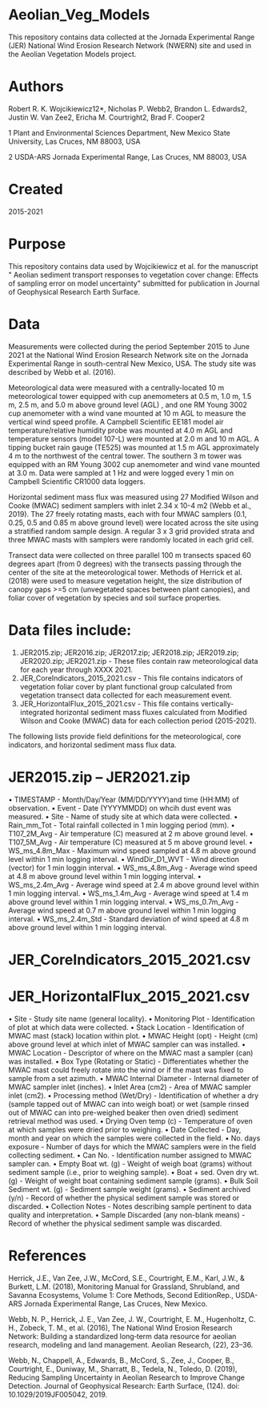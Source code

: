# Aeolian_Veg_Models
This repository contains data collected at the Jornada Experimental Range (JER) National Wind Erosion Research Network (NWERN) site and used in the Aeolian Vegetation Models project.

# Authors

Robert R. K. Wojcikiewicz12*, Nicholas P. Webb2, Brandon L. Edwards2, Justin W. Van Zee2, Ericha M. Courtright2, Brad F. Cooper2

1 Plant and Environmental Sciences Department, New Mexico State University, Las Cruces, NM 88003, USA

2 USDA-ARS Jornada Experimental Range, Las Cruces, NM 88003, USA

# Created

2015-2021

# Purpose

This repository contains data used by Wojcikiewicz et al. for the manuscript " Aeolian sediment transport responses to vegetation cover change: Effects of sampling error on model uncertainty" submitted for publication in Journal of Geophysical Research Earth Surface.

# Data

Measurements were collected during the period September 2015 to June 2021 at the National Wind Erosion Research Network site on the Jornada Experimental Range in south-central New Mexico, USA. The study site was described by Webb et al. (2016).

Meteorological data were measured with a centrally-located 10 m meteorological tower equipped with cup anemometers at 0.5 m, 1.0 m, 1.5 m, 2.5 m, and 5.0 m above ground level (AGL) , and one RM Young 3002 cup anemometer with a wind vane mounted at 10 m AGL to measure the vertical wind speed profile. A Campbell Scientific EE181 model air temperature/relative humidity probe was mounted at 4.0 m AGL and temperature sensors (model 107-L) were mounted at 2.0 m and 10 m AGL. A tipping bucket rain gauge (TE525) was mounted at 1.5 m AGL approximately 4 m to the northwest of the central tower. The southern 3 m tower was equipped with an RM Young 3002 cup anemometer and wind vane mounted at 3.0 m. Data were sampled at 1 Hz and were logged every 1 min on Campbell Scientific CR1000 data loggers.

Horizontal sediment mass flux was measured using 27 Modified Wilson and Cooke (MWAC) sediment samplers with inlet 2.34 x 10-4 m2 (Webb et al., 2019). The 27 freely rotating masts, each with four MWAC samplers (0.1, 0.25, 0.5 and 0.85 m above ground level) were located across the site using a stratified random sample design. A regular 3 x 3 grid provided strata and three MWAC masts with samplers were randomly located in each grid cell.

Transect data were collected on three parallel 100 m transects spaced 60 degrees apart (from 0 degrees) with the transects passing through the center of the site at the meteorological tower. Methods of Herrick et al. (2018) were used to measure vegetation height, the size distribution of canopy gaps >=5 cm (unvegetated spaces between plant canopies), and foliar cover of vegetation by species and soil surface properties.

# Data files include:

1.	JER2015.zip; JER2016.zip; JER2017.zip; JER2018.zip; JER2019.zip; JER2020.zip; JER2021.zip - These files contain raw meteorological data for each year through XXXX 2021.
2.	JER_CoreIndicators_2015_2021.csv - This file contains indicators of vegetation foliar cover by plant functional group calculated from vegetation transect data collected for each measurement event.
3.	JER_HorizontalFlux_2015_2021.csv - This file contains vertically-integrated horizontal sediment mass fluxes calculated from Modified Wilson and Cooke (MWAC) data for each collection period (2015-2021).

The following lists provide field definitions for the meteorological, core indicators, and horizontal sediment mass flux data.

# JER2015.zip – JER2021.zip

•	TIMESTAMP - Month/Day/Year (MM/DD/YYYY)and time (HH:MM) of observation.
•	Event - Date (YYYYMMDD) on whcih dust event was measured.
•	Site - Name of study site at which data were collected.
•	Rain_mm_Tot - Total rainfall collected in 1 min logging period (mm).
•	T107_2M_Avg - Air temperature (C) measured at 2 m above ground level.
•	T107_5M_Avg - Air temperature (C) measured at 5 m above ground level.
•	WS_ms_4.8m_Max - Maximum wind speed sampled at 4.8 m above ground level within 1 min logging interval.
•	WindDir_D1_WVT - Wind direction (vector) for 1 min loggin interval.
•	WS_ms_4.8m_Avg - Average wind speed at 4.8 m above ground level within 1 min logging interval.
•	WS_ms_2.4m_Avg - Average wind speed at 2.4 m above ground level within 1 min logging interval.
•	WS_ms_1.4m_Avg - Average wind speed at 1.4 m above ground level within 1 min logging interval.
•	WS_ms_0.7m_Avg - Average wind speed at 0.7 m above ground level within 1 min logging interval.
•	WS_ms_2.4m_Std - Standard deviation of wind speed at 4.8 m above ground level within 1 min logging interval.

# JER_CoreIndicators_2015_2021.csv



# JER_HorizontalFlux_2015_2021.csv

•	Site - Study site name (general locality).
•	Monitoring Plot - Identification of plot at which data were collected.
•	Stack Location - Identification of MWAC mast (stack) location within plot.
•	MWAC Height (opt) - Height (cm) above ground level at which inlet of MWAC sampler can was installed.
•	MWAC Location - Descriptor of where on the MWAC mast a sampler (can) was installed.
•	Box Type (Rotating or Static) - Differentiates whether the MWAC mast could freely rotate into the wind or if the mast was fixed to sample from a set azimuth.
•	MWAC Internal Diameter - Internal diameter of MWAC sampler inlet (inches).
•	Inlet Area (cm2) - Area of MWAC sampler inlet (cm2).
•	Processing method (Wet/Dry) - Identification of whether a dry (sample tapped out of MWAC can into weigh boat) or wet (sample rinsed out of MWAC can into pre-weighed beaker then oven dried) sediment retrieval method was used.
•	Drying Oven temp (c) - Temperature of oven at which samples were dried prior to weighing.
•	Date Collected - Day, month and year on which the samples were collected in the field.
•	No. days exposure - Number of days for which the MWAC samplers were in the field collecting sediment.
•	Can No. - Identification number assigned to MWAC sampler can.
•	Empty Boat wt. (g) - Weight of weigh boat (grams) without sediment sample (i.e., prior to weighing sample).
•	Boat + sed. Oven dry wt. (g) - Weight of weight boat containing sediment sample (grams).
•	Bulk Soil Sediment wt. (g) - Sediment sample weight (grams).
•	Sediment archived (y/n) - Record of whether the physical sediment sample was stored or discarded.
•	Collection Notes - Notes describing sample pertinent to data quality and interpretation.
•	Sample Discarded (any non-blank means) - Record of whether the physical sediment sample was discarded.

# References

Herrick, J.E., Van Zee, J.W., McCord, S.E., Courtright, E.M., Karl, J.W., & Burkett, L.M. (2018), Monitoring Manual for Grassland, Shrubland, and Savanna Ecosystems, Volume 1: Core Methods, Second EditionRep., USDA-ARS Jornada Experimental Range, Las Cruces, New Mexico.

Webb, N. P., Herrick, J. E., Van Zee, J. W., Courtright, E. M., Hugenholtz, C. H., Zobeck, T. M., et al. (2016), The National Wind Erosion Research Network: Building a standardized long‐term data resource for aeolian research, modeling and land management. Aeolian Research, (22), 23–36.

Webb, N., Chappell, A., Edwards, B., McCord, S., Zee, J., Cooper, B., Courtright, E., Duniway, M., Sharratt, B., Tedela, N., Toledo, D. (2019), Reducing Sampling Uncertainty in Aeolian Research to Improve Change Detection. Journal of Geophysical Research: Earth Surface, (124).  doi: 10.1029/2019JF005042, 2019.

